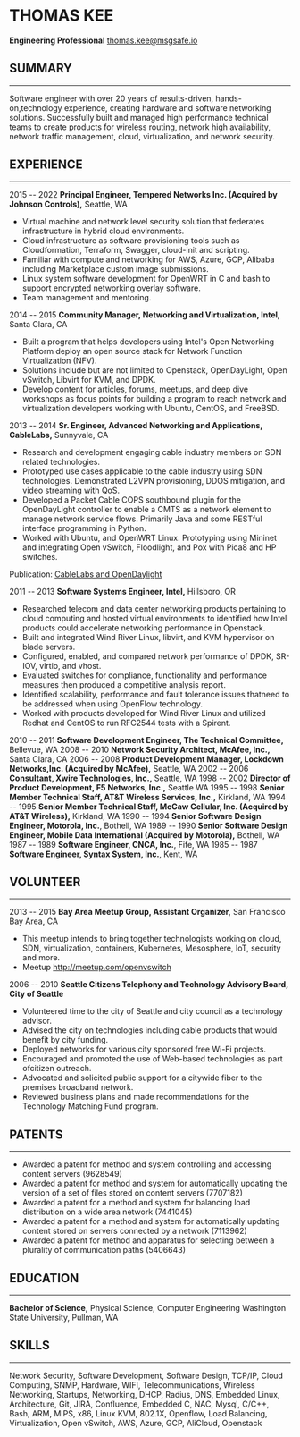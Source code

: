 # THOMAS KEE
**Engineering Professional**
thomas.kee@msgsafe.io

## SUMMARY
---

Software engineer with over 20 years of results-driven, hands-on,technology experience, creating hardware and software networking solutions. Successfully built and managed high performance technical teams to create products for wireless routing, network high availability, network traffic management, cloud, virtualization, and network security.

## EXPERIENCE
---

2015 -- 2022 **Principal Engineer, Tempered Networks Inc. (Acquired by Johnson Controls),** Seattle, WA

-   Virtual machine and network level security solution that federates infrastructure in hybrid cloud environments.
-   Cloud infrastructure as software provisioning tools such as Cloudformation, Terraform, Swagger, cloud-init and scripting.
-   Familiar with compute and networking for AWS, Azure, GCP, Alibaba including Marketplace custom image submissions.
-   Linux system software development for OpenWRT in C and bash to support encrypted networking overlay software.
-   Team management and mentoring.

2014 -- 2015 **Community Manager, Networking and Virtualization,
Intel,** Santa Clara, CA

-   Built a program that helps developers using Intel\'s Open Networking Platform deploy an open source stack for Network Function Virtualization (NFV).
-   Solutions include but are not limited to Openstack, OpenDayLight, Open vSwitch, Libvirt for KVM, and DPDK.
-   Develop content for articles, forums, meetups, and deep dive workshops as focus points for building a program to reach network and virtualization developers working with Ubuntu, CentOS, and FreeBSD.

2013 -- 2014 **Sr. Engineer, Advanced Networking and Applications,
CableLabs,** Sunnyvale, CA

-   Research and development engaging cable industry members on SDN related technologies.
-   Prototyped use cases applicable to the cable industry using SDN technologies. Demonstrated L2VPN provisioning, DDOS mitigation, and video streaming with QoS.
-   Developed a Packet Cable COPS southbound plugin for the OpenDayLight controller to enable a CMTS as a network element to manage network service flows. Primarily Java and some RESTful interface programming in Python.
-   Worked with Ubuntu, and OpenWRT Linux. Prototyping using Mininet and integrating Open vSwitch, Floodlight, and Pox with Pica8 and HP switches.

Publication: [CableLabs and OpenDaylight](https://www.sdxcentral.com/articles/interview/cablelabs-opendaylight-chris-donley-thomas-kee-interview/2014/01/)

2011 -- 2013 **Software Systems Engineer, Intel,** Hillsboro, OR

-   Researched telecom and data center networking products pertaining to cloud computing and hosted virtual environments to identified how Intel products could accelerate networking performance in Openstack.
-   Built and integrated Wind River Linux, libvirt, and KVM hypervisor on blade servers.
-   Configured, enabled, and compared network performance of DPDK, SR-IOV, virtio, and vhost.
-   Evaluated switches for compliance, functionality and performance measures then produced a competitive analysis report.
-   Identified scalability, performance and fault tolerance issues thatneed to be addressed when using OpenFlow technology.
-   Worked with products developed for Wind River Linux and utilized Redhat and CentOS to run RFC2544 tests with a Spirent.

2010 -- 2011 **Software Development Engineer, The Technical Committee,** Bellevue, WA
2008 -- 2010 **Network Security Architect, McAfee, Inc.,** Santa Clara, CA
2006 -- 2008 **Product Development Manager, Lockdown Networks,Inc. (Acquired by McAfee),** Seattle, WA
2002 -- 2006 **Consultant, Xwire Technologies, Inc.,** Seattle, WA
1998 -- 2002 **Director of Product Development, F5 Networks, Inc.,** Seattle WA
1995 -- 1998 **Senior Member Technical Staff, AT&T Wireless Services, Inc.,** Kirkland, WA
1994 -- 1995 **Senior Member Technical Staff, McCaw Cellular, Inc. (Acquired by AT&T Wireless),** Kirkland, WA
1990 -- 1994 **Senior Software Design Engineer, Motorola, Inc.**, Bothell, WA
1989 -- 1990 **Senior Software Design Engineer, Mobile Data International (Acquired by Motorola),** Bothell, WA
1987 -- 1989 **Software Engineer, CNCA, Inc.**, Fife, WA
1985 -- 1987 **Software Engineer, Syntax System, Inc.**, Kent, WA


## VOLUNTEER
---

2013 -- 2015 **Bay Area Meetup Group, Assistant Organizer,** San Francisco Bay Area, CA

-   This meetup intends to bring together technologists working on cloud, SDN, virtualization, containers, Kubernetes, Mesosphere, IoT, security and more. 
-   Meetup <http://meetup.com/openvswitch>

2006 -- 2010 **Seattle Citizens Telephony and Technology Advisory Board, City of Seattle**

-   Volunteered time to the city of Seattle and city council as a technology advisor.
-   Advised the city on technologies including cable products that would benefit by city funding.
-   Deployed networks for various city sponsored free Wi-Fi projects.
-   Encouraged and promoted the use of Web-based technologies as part ofcitizen outreach.
-   Advocated and solicited public support for a citywide fiber to the premises broadband network.
-   Reviewed business plans and made recommendations for the Technology Matching Fund program.


## PATENTS
---
- Awarded a patent for method and system controlling and accessing content servers (9628549)
- Awarded a patent for method and system for automatically updating the version of a set of files stored on content servers (7707182)
- Awarded a patent for a method and system for balancing load distribution on a wide area network (7441045)
- Awarded a patent for a method and system for automatically updating content stored on servers connected by a network (7113962)
- Awarded a patent for method and apparatus for selecting between a plurality of communication paths (5406643)


## EDUCATION
---
**Bachelor of Science,** Physical Science, Computer Engineering
Washington State University, Pullman, WA

## SKILLS
---
Network Security, Software Development, Software Design, TCP/IP, Cloud Computing, SNMP, Hardware, WIFI, Telecommunications, Wireless Networking, Startups, Networking, DHCP, Radius, DNS, Embedded Linux, Architecture, Git, JIRA, Confluence, Embedded C, NAC, Mysql, C/C++, Bash, ARM, MIPS, x86, Linux KVM, 802.1X, Openflow, Load Balancing, Virtualization, Open vSwitch, AWS, Azure, GCP, AliCloud, Openstack
